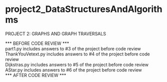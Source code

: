 # project2_DataStructuresAndAlgorithms
PROJECT 2: GRAPHS AND GRAPH TRAVERSALS    

*** BEFORE CODE REVIEW ***  
part1.py includes answers to #3 of the project before code review   
ThankYouVetext.py includes answers to #4 of the project before code review   
Dijkstras.py includes answers to #5 of the project before code review   
AStar.py includes answers to #6 of the project before code review   
*** AFTER CODE REVIEW *** 
